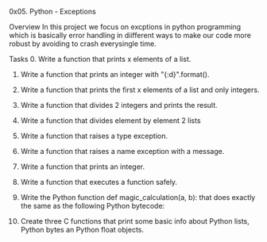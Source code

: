 0x05. Python - Exceptions

Overview
In this project we focus on excptions in python programming which is basically error handling in diifferent ways to make our code more robust by avoiding to crash everysingle time.

Tasks
0. Write a function that prints x elements of a list.

1. Write a function that prints an integer with "{:d}".format().

2. Write a function that prints the first x elements of a list and only integers.

3. Write a function that divides 2 integers and prints the result.

4. Write a function that divides element by element 2 lists

5.  Write a function that raises a type exception.

6. Write a function that raises a name exception with a message.

7. Write a function that prints an integer.

8. Write a function that executes a function safely.

9. Write the Python function def magic_calculation(a, b): that does exactly the same as the following Python bytecode:

10. Create three C functions that print some basic info about Python lists, Python bytes an Python float objects.
